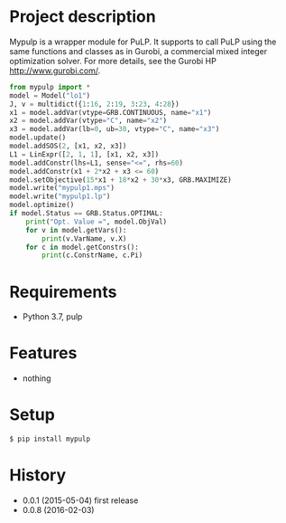 # Project description

Mypulp is a wrapper module for PuLP. It supports to call PuLP using the same functions and classes as in Gurobi, a commercial mixed integer optimization solver.
For more details, see the Gurobi HP http://www.gurobi.com/.

```python
from mypulp import *
model = Model("lo1")
J, v = multidict({1:16, 2:19, 3:23, 4:28})
x1 = model.addVar(vtype=GRB.CONTINUOUS, name="x1")
x2 = model.addVar(vtype="C", name="x2")
x3 = model.addVar(lb=0, ub=30, vtype="C", name="x3")
model.update()
model.addSOS(2, [x1, x2, x3])
L1 = LinExpr([2, 1, 1], [x1, x2, x3])
model.addConstr(lhs=L1, sense="<=", rhs=60)
model.addConstr(x1 + 2*x2 + x3 <= 60)
model.setObjective(15*x1 + 18*x2 + 30*x3, GRB.MAXIMIZE)
model.write("mypulp1.mps")
model.write("mypulp1.lp")
model.optimize()
if model.Status == GRB.Status.OPTIMAL:
    print("Opt. Value =", model.ObjVal)
    for v in model.getVars():
        print(v.VarName, v.X)
    for c in model.getConstrs():
        print(c.ConstrName, c.Pi)
```

# Requirements

* Python 3.7, pulp

# Features

* nothing

# Setup

```bash
$ pip install mypulp
```

# History

* 0.0.1 (2015-05-04) first release
* 0.0.8 (2016-02-03)
